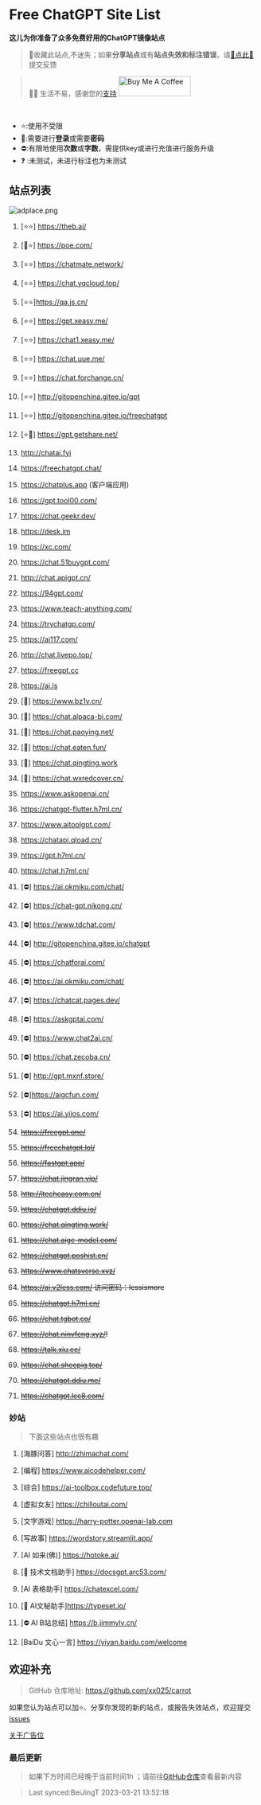 # Free ChatGPT Site List

**这儿为你准备了众多免费好用的ChatGPT镜像站点**
> 🤭收藏此站点,不迷失；如果**分享站点**或有**站点失效和标注错误**，请[🌺点此🌺](https://github.com/xx025/carrot/issues)提交反馈

> 🧡🧡 生活不易，感谢您的[支持](https://xx025.github.io/pages/zs/)  <a href="https://xx025.github.io/pages/zs/" target="_blank"><img src="https://cdn.buymeacoffee.com/buttons/v2/default-blue.png" alt="Buy Me A Coffee" style="height: 40px !important;width: 145px !important;" ></a>
<br/>

- ⭐:使用不受限
- 🔑:需要进行**登录**或需要**密码**
- ⛔:有限地使用**次数**或**字数**，需提供key或进行充值进行服务升级
- ❓ :未测试，未进行标注也为未测试

## 站点列表

![adplace.png](https://raw.githubusercontent.com/xx025/carrot/dev/imgs/adplace.png)


1. [⭐⭐] https://theb.ai/

2. [🔑⭐] https://poe.com/

3. [⭐⭐] https://chatmate.network/

4. [⭐⭐] https://chat.yqcloud.top/

5. [⭐⭐]https://qa.js.cn/

6. [⭐⭐] https://gpt.xeasy.me/

7. [⭐⭐] https://chat1.xeasy.me/

8. [⭐⭐] https://chat.uue.me/

9. [⭐⭐] https://chat.forchange.cn/

10. [⭐⭐] http://gitopenchina.gitee.io/gpt

11. [⭐⭐] http://gitopenchina.gitee.io/freechatgpt

12. [⭐🔑] https://gpt.getshare.net/

13. http://chatai.fyi

14. https://freechatgpt.chat/

15. https://chatplus.app (客户端应用)

16. https://gpt.tool00.com/

17. https://chat.geekr.dev/

18. https://desk.im

19. https://xc.com/

20. https://chat.51buygpt.com/

21. http://chat.apigpt.cn/

22. https://94gpt.com/

23. https://www.teach-anything.com/

24. https://trychatgp.com/

25. https://ai117.com/

26. http://chat.livepo.top/

27. https://freegpt.cc

28. https://ai.ls

29. [🔑] https://www.bz1y.cn/

30. [🔑] https://chat.alpaca-bi.com/

31. [🔑] https://chat.paoying.net/

32. [🔑] https://chat.eaten.fun/

33. [🔑]  https://chat.qingting.work

34. [🔑] https://chat.wxredcover.cn/

35. https://www.askopenai.cn/

36. https://chatgpt-flutter.h7ml.cn/

37. https://www.aitoolgpt.com/

38. https://chatapi.qload.cn/

39. https://gpt.h7ml.cn/

40. https://chat.h7ml.cn/

41. [⛔] https://ai.okmiku.com/chat/

42. [⛔] https://chat-gpt.nikong.cn/

43. [⛔] https://www.tdchat.com/

44. [⛔]  http://gitopenchina.gitee.io/chatgpt

45. [⛔] https://chatforai.com/

46. [⛔] https://ai.okmiku.com/chat/

47. [⛔] https://chatcat.pages.dev/

48. [⛔] https://askgptai.com/

49. [⛔] https://www.chat2ai.cn/

50. [⛔] https://chat.zecoba.cn/

51. [⛔] http://gpt.mxnf.store/

52. [⛔]https://aigcfun.com/

53. [⛔] https://ai.yiios.com/

54. ~~https://freegpt.one/~~

55. ~~https://freechatgpt.lol/~~

56. ~~https://fastgpt.app/~~

57. ~~https://chat.jingran.vip/~~

58. ~~http://itecheasy.com.cn/~~

59. ~~https://chatgpt.ddiu.io/~~

60. ~~https://chat.qingting.work/~~

61. ~~https://chat.aigc-model.com/~~

62. ~~https://chatgpt.poshist.cn/~~

63. ~~https://www.chatsverse.xyz/~~

64. ~~https://ai.v2less.com/ 访问密码：lessismore~~

65. ~~https://chatgpt.h7ml.cn/~~

66. ~~https://chat.tgbot.co/~~

67. ~~https://chat.ninvfeng.xyz/!~~

68. ~~https://talk.xiu.ee/~~

69. ~~https://chat.sheepig.top/~~

70. ~~https://chatgpt.ddiu.me/~~

71. ~~https://chatgpt.lcc8.com/~~

### 妙站

> 下面这些站点也很有趣

1. [海豚问答] http://zhimachat.com/

2. [编程] https://www.aicodehelper.com/

3. [综合] https://ai-toolbox.codefuture.top/

4. [虚拟女友] https://chilloutai.com/

5. [文字游戏] https://harry-potter.openai-lab.com

6. [写故事] https://wordstory.streamlit.app/

7. [AI 如来(佛)] https://hotoke.ai/

8. [🔑 技术文档助手] https://docsgpt.arc53.com/

9. [AI 表格助手] https://chatexcel.com/

10. [🔑 AI文秘助手]https://typeset.io/

11. [⛔ AI B站总结] https://b.jimmylv.cn/

12. [BaiDu 文心一言] https://yiyan.baidu.com/welcome

## 欢迎补充

> GitHub 仓库地址: https://github.com/xx025/carrot

如果您认为站点可以加⭐、分享你发现的新的站点，或报告失效站点，欢迎提交[issues](https://github.com/xx025/carrot/issues)

[关于广告位](https://xx025.github.io/pages/zs/)

### 最后更新

> 如果下方时间已经晚于当前时间1h ；请前往[GitHub仓库](https://github.com/xx025/carrot)查看最新内容

>Last synced:BeiJingT 2023-03-21 13:52:18
